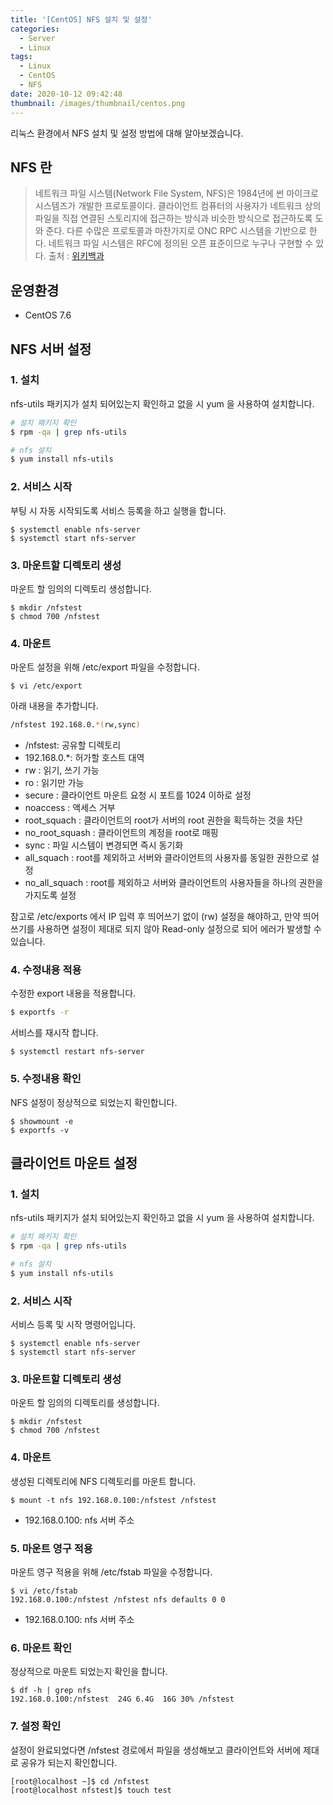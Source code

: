 ```yaml
---
title: '[CentOS] NFS 설치 및 설정'
categories:
  - Server
  - Linux
tags:
  - Linux
  - CentOS
  - NFS
date: 2020-10-12 09:42:48
thumbnail: /images/thumbnail/centos.png
---
```


리눅스 환경에서 NFS 설치 및 설정 방법에 대해 알아보겠습니다.

## NFS 란

> 네트워크 파일 시스템(Network File System, NFS)은 1984년에 썬 마이크로시스템즈가 개발한 프로토콜이다. 클라이언트 컴퓨터의 사용자가 네트워크 상의 파일을 직접 연결된 스토리지에 접근하는 방식과 비슷한 방식으로 접근하도록 도와 준다. 다른 수많은 프로토콜과 마찬가지로 ONC RPC 시스템을 기반으로 한다. 네트워크 파일 시스템은 RFC에 정의된 오픈 표준이므로 누구나 구현할 수 있다.
> 출처 : [위키백과](https://ko.wikipedia.org/wiki/%EB%84%A4%ED%8A%B8%EC%9B%8C%ED%81%AC_%ED%8C%8C%EC%9D%BC_%EC%8B%9C%EC%8A%A4%ED%85%9C)

## 운영환경

- CentOS 7.6

## NFS 서버 설정

### 1. 설치

nfs-utils 패키지가 설치 되어있는지 확인하고 없을 시 yum 을 사용하여 설치합니다.

```bash
# 설치 패키지 확인
$ rpm -qa | grep nfs-utils

# nfs 설치
$ yum install nfs-utils
```

### 2. 서비스 시작

부팅 시 자동 시작되도록 서비스 등록을 하고 실행을 합니다.

```shell
$ systemctl enable nfs-server
$ systemctl start nfs-server
```

### 3. 마운트할 디렉토리 생성

마운트 할 임의의 디렉토리 생성합니다.

```shell
$ mkdir /nfstest
$ chmod 700 /nfstest
```

### 4. 마운트

마운트 설정을 위해 /etc/export 파일을 수정합니다.

```shell
$ vi /etc/export
```

아래 내용을 추가합니다.

```bash
/nfstest 192.168.0.*(rw,sync)
```

- /nfstest: 공유할 디렉토리
- 192.168.0.\*: 허가할 호스트 대역
- rw : 읽기, 쓰기 가능
- ro : 읽기만 가능
- secure : 클라이언트 마운트 요청 시 포트를 1024 이하로 설정
- noaccess : 액세스 거부
- root_squach : 클라이언트의 root가 서버의 root 권한을 획득하는 것을 차단
- no_root_squash : 클라이언트의 계정을 root로 매핑
- sync : 파일 시스템이 변경되면 즉시 동기화
- all_squach : root를 제외하고 서버와 클라이언트의 사용자를 동일한 권한으로 설정
- no_all_squach : root를 제외하고 서버와 클라이언트의 사용자들을 하나의 권한을 가지도록 설정

참고로 /etc/exports 에서 IP 입력 후 띄어쓰기 없이 (rw) 설정을 해야하고, 만약 띄어쓰기를 사용하면 설정이 제대로 되지 않아 Read-only 설정으로 되어 에러가 발생할 수 있습니다.

### 4. 수정내용 적용

수정한 export 내용을 적용합니다.

```bash
$ exportfs -r
```

서비스를 재시작 합니다.

```shell
$ systemctl restart nfs-server
```

### 5. 수정내용 확인

NFS 설정이 정상적으로 되었는지 확인합니다.

```shell
$ showmount -e
$ exportfs -v
```

## 클라이언트 마운트 설정

### 1. 설치

nfs-utils 패키지가 설치 되어있는지 확인하고 없을 시 yum 을 사용하여 설치합니다.

```bash
# 설치 패키지 확인
$ rpm -qa | grep nfs-utils

# nfs 설치
$ yum install nfs-utils
```

### 2. 서비스 시작

서비스 등록 및 시작 명령어입니다.

```shell
$ systemctl enable nfs-server
$ systemctl start nfs-server
```

### 3. 마운트할 디렉토리 생성

마운트 할 임의의 디렉토리를 생성합니다.

```shell
$ mkdir /nfstest
$ chmod 700 /nfstest
```

### 4. 마운트

생성된 디렉토리에 NFS 디렉토리를 마운트 합니다.

```shell
$ mount -t nfs 192.168.0.100:/nfstest /nfstest
```

- 192.168.0.100: nfs 서버 주소

### 5. 마운트 영구 적용

마운트 영구 적용을 위해 /etc/fstab 파일을 수정합니다.

```shell
$ vi /etc/fstab
192.168.0.100:/nfstest /nfstest nfs defaults 0 0
```

- 192.168.0.100: nfs 서버 주소

### 6. 마운트 확인

정상적으로 마운트 되었는지 확인을 합니다.

```shell
$ df -h | grep nfs
192.168.0.100:/nfstest  24G 6.4G  16G 30% /nfstest
```

### 7. 설정 확인

설정이 완료되었다면 /nfstest 경로에서 파일을 생성해보고 클라이언트와 서버에 제대로 공유가 되는지 확인합니다.

```shell
[root@localhost ~]$ cd /nfstest
[root@localhost nfstest]$ touch test
```
